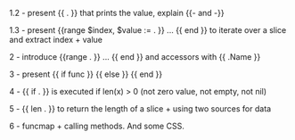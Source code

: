 1.2 - present {{ . }} that prints the value, explain {{- and -}}

1.3 - present {{range $index, $value := . }} ... {{ end }} to iterate over a slice and extract index + value

2 - introduce {{range . }} ... {{ end }} and accessors with {{ .Name }}

3 - present {{ if func }} {{ else }} {{ end }} 

4 - {{ if . }} is executed if len(x) > 0 (not zero value, not empty, not nil) 

5 - {{ len . }} to return the length of a slice + using two sources for data

6 - funcmap  + calling methods. And some CSS.
